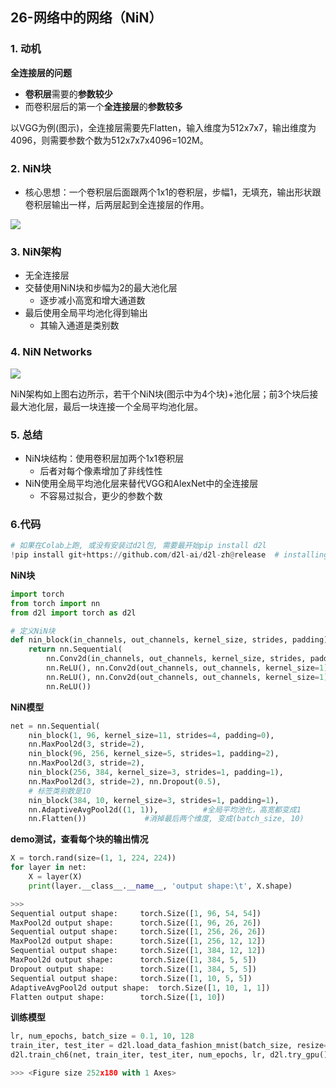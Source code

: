 ## 26-网络中的网络（NiN）

### 1. 动机

**全连接层的问题**

- **卷积层**需要的**参数较少**
- 而卷积层后的第一个**全连接层**的**参数较多**

以VGG为例(图示)，全连接层需要先Flatten，输入维度为512x7x7，输出维度为4096，则需要参数个数为512x7x7x4096=102M。

### 2. NiN块

- 核心思想：一个卷积层后面跟两个1x1的卷积层，步幅1，无填充，输出形状跟卷积层输出一样，后两层起到全连接层的作用。

![](https://cdn.jsdelivr.net/gh/HLIX1/pic/lm_ML/202210262304843.png)

### 3. NiN架构

- 无全连接层
- 交替使用NiN块和步幅为2的最大池化层
  - 逐步减小高宽和增大通道数
- 最后使用全局平均池化得到输出
  - 其输入通道是类别数

### 4. NiN Networks

![](https://cdn.jsdelivr.net/gh/HLIX1/pic/lm_ML/202210262305779.png)


NiN架构如上图右边所示，若干个NiN块(图示中为4个块)+池化层；前3个块后接最大池化层，最后一块连接一个全局平均池化层。

### 5. 总结

- NiN块结构：使用卷积层加两个1x1卷积层
  - 后者对每个像素增加了非线性性
- NiN使用全局平均池化层来替代VGG和AlexNet中的全连接层
  - 不容易过拟合，更少的参数个数

### 6.代码
```python
# 如果在Colab上跑, 或没有安装过d2l包, 需要最开始pip install d2l
!pip install git+https://github.com/d2l-ai/d2l-zh@release  # installing d2l
```

**NiN块**

```python
import torch
from torch import nn
from d2l import torch as d2l

# 定义NiN块
def nin_block(in_channels, out_channels, kernel_size, strides, padding):
    return nn.Sequential(
        nn.Conv2d(in_channels, out_channels, kernel_size, strides, padding),
        nn.ReLU(), nn.Conv2d(out_channels, out_channels, kernel_size=1),
        nn.ReLU(), nn.Conv2d(out_channels, out_channels, kernel_size=1),
        nn.ReLU())
```

**NiN模型**


```python
net = nn.Sequential(
    nin_block(1, 96, kernel_size=11, strides=4, padding=0),
    nn.MaxPool2d(3, stride=2),
    nin_block(96, 256, kernel_size=5, strides=1, padding=2),
    nn.MaxPool2d(3, stride=2),
    nin_block(256, 384, kernel_size=3, strides=1, padding=1),
    nn.MaxPool2d(3, stride=2), nn.Dropout(0.5),
    # 标签类别数是10
    nin_block(384, 10, kernel_size=3, strides=1, padding=1),
    nn.AdaptiveAvgPool2d((1, 1)),          #全局平均池化，高宽都变成1
    nn.Flatten())             #消掉最后两个维度, 变成(batch_size, 10)
```

**demo测试，查看每个块的输出情况**


```python
X = torch.rand(size=(1, 1, 224, 224))
for layer in net:
    X = layer(X)
    print(layer.__class__.__name__, 'output shape:\t', X.shape)
```

```python
>>>
Sequential output shape:	 torch.Size([1, 96, 54, 54])
MaxPool2d output shape:		 torch.Size([1, 96, 26, 26])
Sequential output shape:	 torch.Size([1, 256, 26, 26])
MaxPool2d output shape:		 torch.Size([1, 256, 12, 12])
Sequential output shape:	 torch.Size([1, 384, 12, 12])
MaxPool2d output shape:		 torch.Size([1, 384, 5, 5])
Dropout output shape:		 torch.Size([1, 384, 5, 5])
Sequential output shape:	 torch.Size([1, 10, 5, 5])
AdaptiveAvgPool2d output shape:	 torch.Size([1, 10, 1, 1])
Flatten output shape:		 torch.Size([1, 10])
```

**训练模型**

```python
lr, num_epochs, batch_size = 0.1, 10, 128
train_iter, test_iter = d2l.load_data_fashion_mnist(batch_size, resize=224)
d2l.train_ch6(net, train_iter, test_iter, num_epochs, lr, d2l.try_gpu())
```

```python
>>> <Figure size 252x180 with 1 Axes>
```

